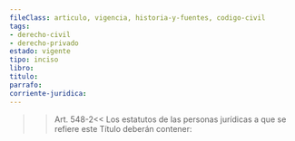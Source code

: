 ```yaml
---
fileClass: articulo, vigencia, historia-y-fuentes, codigo-civil
tags:
- derecho-civil
- derecho-privado
estado: vigente
tipo: inciso
libro:
titulo:
parrafo:
corriente-juridica:
---
```

>>Art. 548-2<<
Los estatutos de las personas jurídicas a que se refiere este Título deberán contener: